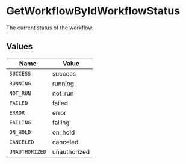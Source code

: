 # GetWorkflowByIdWorkflowStatus

The current status of the workflow.


## Values

| Name           | Value          |
| -------------- | -------------- |
| `SUCCESS`      | success        |
| `RUNNING`      | running        |
| `NOT_RUN`      | not_run        |
| `FAILED`       | failed         |
| `ERROR`        | error          |
| `FAILING`      | failing        |
| `ON_HOLD`      | on_hold        |
| `CANCELED`     | canceled       |
| `UNAUTHORIZED` | unauthorized   |